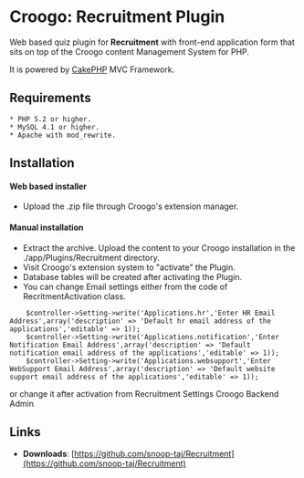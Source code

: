 # Croogo: Recruitment Plugin
Web based quiz plugin for **Recruitment** with front-end application form that sits on top of the Croogo content Management System for PHP.

It is powered by [CakePHP](http://cakephp.org) MVC Framework.

## Requirements

    * PHP 5.2 or higher.
    * MySQL 4.1 or higher.
    * Apache with mod_rewrite.

## Installation

#### Web based installer

  * Upload the .zip file through Croogo's extension manager.

#### Manual installation

  * Extract the archive. Upload the content to your Croogo installation in the ./app/Plugins/Recruitment directory.
  * Visit Croogo's extension system to "activate" the Plugin.
  * Database tables will be created after activating the Plugin.
  * You can change Email settings either from the code of RecritmentActivation class. 
```
    $controller->Setting->write('Applications.hr','Enter HR Email Address',array('description' => 'Default hr email address of the applications','editable' => 1));
    $controller->Setting->write('Applications.notification','Enter Notification Email Address',array('description' => 'Default notification email address of the applications','editable' => 1));
    $controller->Setting->write('Applications.websupport','Enter WebSupport Email Address',array('description' => 'Default website support email address of the applications','editable' => 1));
```    
or change it after activation from Recruitment Settings Croogo Backend Admin 

## Links

  * **Downloads**: [https://github.com/snoop-taj/Recruitment](https://github.com/snoop-taj/Recruitment)
  